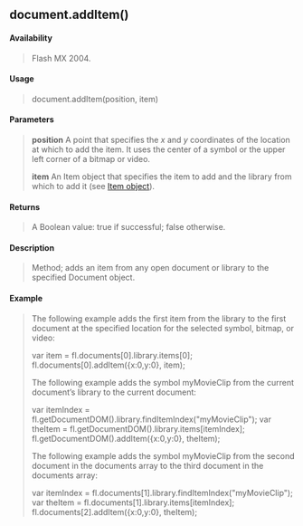 ## document.addItem()

#### Availability

> Flash MX 2004.

#### Usage

> document.addItem(position, item)

#### Parameters

> **position** A point that specifies the *x* and *y* coordinates of the location at which to add the item. It uses the center of a symbol or the upper left corner of a bitmap or video.
>
> **item** An Item object that specifies the item to add and the library from which to add it (see [Item object](#_bookmark658)).

#### Returns

> A Boolean value: true if successful; false otherwise.

#### Description

> Method; adds an item from any open document or library to the specified Document object.

#### Example

> The following example adds the first item from the library to the first document at the specified location for the selected symbol, bitmap, or video:
>
> var item = fl.documents\[0\].library.items\[0\]; fl.documents\[0\].addItem({x:0,y:0}, item);
>
> The following example adds the symbol myMovieClip from the current document’s library to the current document:
>
> var itemIndex = fl.getDocumentDOM().library.findItemIndex("myMovieClip"); var theItem = fl.getDocumentDOM().library.items\[itemIndex\]; fl.getDocumentDOM().addItem({x:0,y:0}, theItem);
>
> The following example adds the symbol myMovieClip from the second document in the documents array to the third document in the documents array:
>
> var itemIndex = fl.documents\[1\].library.findItemIndex("myMovieClip"); var theItem = fl.documents\[1\].library.items\[itemIndex\]; fl.documents\[2\].addItem({x:0,y:0}, theItem);
